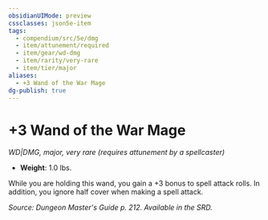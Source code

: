 ```yaml
---
obsidianUIMode: preview
cssclasses: json5e-item
tags:
  - compendium/src/5e/dmg
  - item/attunement/required
  - item/gear/wd-dmg
  - item/rarity/very-rare
  - item/tier/major
aliases:
  - +3 Wand of the War Mage
dg-publish: true
---
```

# +3 Wand of the War Mage
*WD|DMG, major, very rare (requires attunement by a spellcaster)*  

- **Weight**: 1.0 lbs.

While you are holding this wand, you gain a +3 bonus to spell attack rolls. In addition, you ignore half cover when making a spell attack.

*Source: Dungeon Master's Guide p. 212. Available in the SRD.*